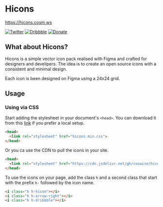 # Hicons
https://hicons.cosm.ws

[![Twitter](https://img.shields.io/static/v1?label=twitter&message=follow&color=1E9BEB)](https://twitter.com/CosWiSe)
[![Dribbble](https://img.shields.io/static/v1?label=dribbble&message=visit&color=EA4C88)](https://dribbble.com/coswise)
[![Donate](https://img.shields.io/badge/donate-paypal-blue.svg?style=flat-square)](https://www.paypal.me/coswise/2.5)



## What about Hicons?
Hicons is a simple vector icon pack realised with Figma and crafted for designers and develipers.
The idea is to create an open source icons with a consistent and minimal design. 

Each icon is been designed on Figma using a 24x24 grid.

## Usage

### Using via CSS

Start adding the stylesheet in your document's `<head>`.
You can download it from this [link](https://github.com/coswise/hicons-css) if you prefer a local setup.

```html
<head>
  <link rel="stylesheet" href="hicons.min.css">
</head>
```

Or you ca use the CDN to pull the icons in your site.

```html
<head>
  <link rel="stylesheet" href="https://cdn.jsdelivr.net/gh/coswise/hicons-css@latest/web-fonts/hicons.min.css">
</head>
```

To use the icons on your page, add the class `h` and a second class that start with the prefix `h-` followed by the icon name.

```html
<i class="h h-hicon"></i>
<i class="h h-arrow-right"></i>
<i class="h h-dribbble"></i>
```


